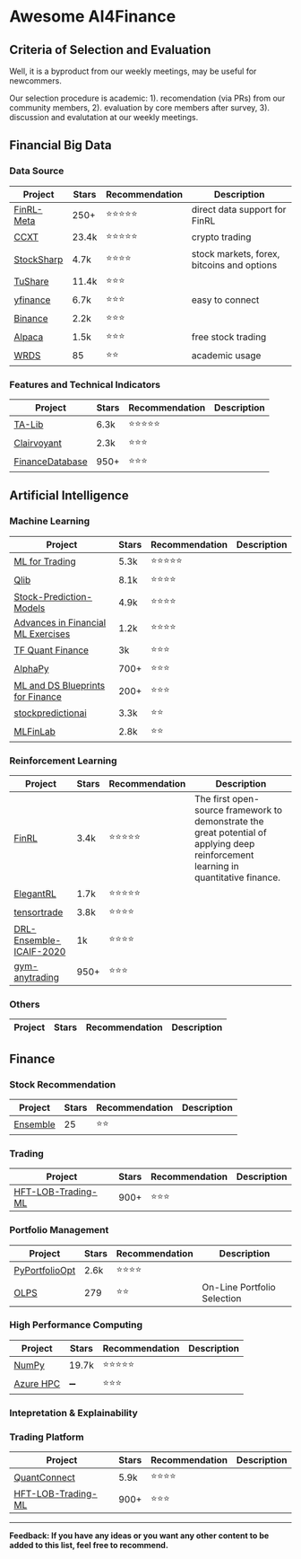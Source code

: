 # Awesome AI4Finance

## Criteria of Selection and Evaluation

   Well, it is a byproduct from our weekly meetings, may be useful for newcommers.
   
   Our selection procedure is academic: 1). recomendation (via PRs) from our community members, 2). evaluation by core members after survey, 3). discussion and evalutation at our weekly meetings.
   
   
## Financial Big Data

### Data Source

|  Project | Stars | Recommendation | Description |
|----|----|----|----|
|[FinRL-Meta](https://github.com/AI4Finance-Foundation/FinRL-Meta)| 250+ | :star::star::star::star::star: | direct data support for FinRL|
|[CCXT](https://github.com/ccxt/ccxt) | 23.4k | :star::star::star::star::star: | crypto trading |
|[StockSharp](https://github.com/StockSharp/StockSharp)| 4.7k | :star::star::star::star: | stock markets, forex, bitcoins and options |
|[TuShare](https://github.com/waditu/tushare)| 11.4k | :star::star::star: | |
|[yfinance](https://github.com/ranaroussi/yfinance)| 6.7k | :star::star::star: | easy to connect|
|[Binance](https://github.com/binance/binance-spot-api-docs) | 2.2k | :star::star::star: | |
|[Alpaca](https://github.com/alpacahq/marketstore) |1.5k| :star::star::star: | free stock trading |
|[WRDS](https://github.com/wharton/wrds) | 85 | :star::star: | academic usage|




### Features and Technical Indicators

|  Project | Stars | Recommendation | Description |
|---|---|---|-------------|
|[TA-Lib](https://github.com/mrjbq7/ta-lib)| 6.3k | :star::star::star::star::star: | |
|[Clairvoyant](https://github.com/anfederico/Clairvoyant)| 2.3k | :star::star::star: ||
|[FinanceDatabase](https://github.com/JerBouma/FinanceDatabase)| 950+ | :star::star::star: ||


## Artificial Intelligence

### Machine Learning

|  Project | Stars | Recommendation | Description |
|---|---|---|-------------|
|[ML for Trading](https://github.com/stefan-jansen/machine-learning-for-trading)| 5.3k | :star::star::star::star::star: | |
|[Qlib](https://github.com/microsoft/qlib)| 8.1k | :star::star::star::star: | |
|[Stock-Prediction-Models](https://github.com/huseinzol05/Stock-Prediction-Models)| 4.9k | :star::star::star::star: | |
|[Advances in Financial ML Exercises](https://github.com/BlackArbsCEO/Adv_Fin_ML_Exercises)| 1.2k | :star::star::star::star: | |
|[TF Quant Finance](https://github.com/google/tf-quant-finance)| 3k | :star::star::star: | |
|[AlphaPy](https://github.com/ScottfreeLLC/AlphaPy)| 700+ | :star::star::star: | |
|[ML and DS Blueprints for Finance](https://github.com/tatsath/fin-ml)| 200+ | :star::star::star: | |
|[stockpredictionai](https://github.com/borisbanushev/stockpredictionai)| 3.3k | :star::star: | |
|[MLFinLab](https://github.com/hudson-and-thames/mlfinlab) | 2.8k | :star::star: | |

### Reinforcement Learning

|  Project | Stars | Recommendation | Description |
|----|----|----|----|
|[FinRL](https://github.com/AI4Finance-LLC/FinRL-Library)| 3.4k | :star::star::star::star::star: | The first open-source framework to demonstrate the great potential of applying deep reinforcement learning in quantitative finance.|
|[ElegantRL](https://github.com/AI4Finance-Foundation/ElegantRL)| 1.7k | :star::star::star::star::star: | |
|[tensortrade](https://github.com/tensortrade-org/tensortrade) | 3.8k | :star::star::star::star: | |
|[DRL-Ensemble-ICAIF-2020](https://github.com/AI4Finance-Foundation/Deep-Reinforcement-Learning-for-Automated-Stock-Trading-Ensemble-Strategy-ICAIF-2020)| 1k | :star::star::star::star: | |
|[gym-anytrading](https://github.com/AminHP/gym-anytrading) | 950+ | :star::star::star: | |

### Others

|  Project | Stars | Recommendation | Description |
|----|----|----|----|

## Finance

### Stock Recommendation

|  Project | Stars | Recommendation | Description |
|----|----|----|----|
|[Ensemble](https://github.com/AI4Finance-Foundation/Machine-Learning-for-Stock-Recommendation-IEEE-2018)| 25 | :star::star: | |

### Trading

|  Project | Stars | Recommendation | Description |
|----|----|----|----|
|[HFT-LOB-Trading-ML](https://github.com/rorysroes/SGX-Full-OrderBook-Tick-Data-Trading-Strategy)| 900+ | :star::star::star: | |

### Portfolio Management

|  Project | Stars | Recommendation | Description |
|----|----|----|----|
|[PyPortfolioOpt](https://github.com/robertmartin8/PyPortfolioOpt)| 2.6k | :star::star::star::star: | |
|[OLPS](https://github.com/OLPS/OLPS)| 279 | :star::star: | On-Line Portfolio Selection |

### High Performance Computing
|  Project | Stars | Recommendation | Description |
|----|----|----|----|
|[NumPy](https://github.com/numpy/numpy)| 19.7k | :star::star::star::star::star: | |
|[Azure HPC](https://azure.microsoft.com/en-us/solutions/high-performance-computing/financial-services/#solutions)| :heavy_minus_sign: | :star::star::star: | |

### Intepretation & Explainability 


### Trading Platform

|  Project | Stars | Recommendation | Description |
|----|----|----|----|
|[QuantConnect](https://github.com/QuantConnect/Lean) | 5.9k | :star::star::star::star: | |
|[HFT-LOB-Trading-ML](https://github.com/rorysroes/SGX-Full-OrderBook-Tick-Data-Trading-Strategy)| 900+ | :star::star::star: | |

______________________


**Feedback: If you have any ideas or you want any other content to be added to this list, feel free to recommend.**
